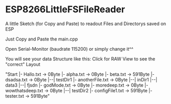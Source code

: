 # ESP8266LittleFSFileReader
A little Sketch (for Copy and Paste) to readout Files and Directorys saved on ESP

Just Copy and Paste the main.cpp

Open Serial-Monitor (baudrate 115200) or simply change it^^

You will see your data Structure like this:
 Click for RAW View to see the "correct" Layout
 
"Start
|- Hallo.txt -> 0Byte
|- alpha.txt -> 0Byte
|- beta.txt -> 591Byte
|- dsadsa.txt -> 0Byte
|--| testDir1
   |- anotherFile.txt -> 0Byte
   |--| inDir1
      |--| data3
         |--| fjsdn
            |- godMode.txt -> 0Byte
               |- moredeep.txt -> 0Byte
   |- wowthatsdeep.txt -> 0Byte
|--| testDir2
   |- configFile1.txt -> 591Byte
|- tester.txt -> 591Byte"
